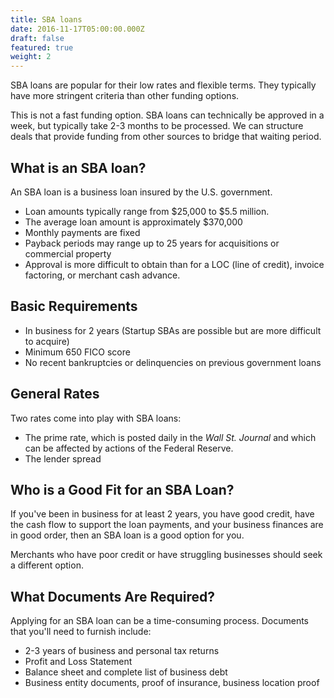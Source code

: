 ```yaml
---
title: SBA loans
date: 2016-11-17T05:00:00.000Z
draft: false
featured: true
weight: 2
---
```

SBA loans are popular for their low rates and flexible terms. They typically have more stringent criteria than other funding options.

This is not a fast funding option. SBA loans can technically be approved in a week, but typically take 2-3 months to be processed. We can structure deals that provide funding from other sources to bridge that waiting period.

## What is an SBA loan?

An SBA loan is a business loan insured by the U.S. government. 

* Loan amounts typically range from $25,000 to $5.5 million.
* The average loan amount is approximately $370,000 
* Monthly payments are fixed
* Payback periods may range up to 25 years for acquisitions or commercial property
* Approval is more difficult to obtain than for a LOC (line of credit), invoice factoring, or merchant cash advance. 

## Basic Requirements

* In business for 2 years (Startup SBAs are possible but are more difficult to acquire)
* Minimum 650 FICO score
* No recent bankruptcies or delinquencies on previous government loans

## General Rates

Two rates come into play with SBA loans:

* The prime rate, which is posted daily in the _Wall St. Journal_ and which can be affected by  actions of the Federal Reserve. 
* The lender spread

## Who is a Good Fit for an SBA Loan?

If you've been in business for at least 2 years, you have good credit, have the cash flow to support the loan payments, and your business finances are in good order, then an SBA loan is a good option for you. 

Merchants who have poor credit or have struggling businesses should seek a different option. 

## What Documents Are Required? 

Applying for an SBA loan can be a time-consuming process. Documents that you'll need to furnish include:

* 2-3 years of business and personal tax returns
* Profit and Loss Statement
* Balance sheet and complete list of business debt
* Business entity documents, proof of insurance, business location proof 



##
